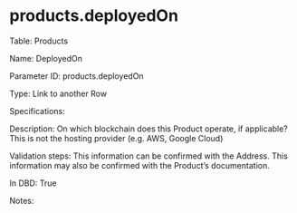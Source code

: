 # products.deployedOn

Table: Products

Name: DeployedOn

Parameter ID: products.deployedOn

Type: Link to another Row

Specifications: 

Description: On which blockchain does this Product operate, if applicable? This is not the hosting provider (e.g. AWS, Google Cloud) 

Validation steps: This information can be confirmed with the Address. This information may also be confirmed with the Product’s documentation.

In DBD: True

Notes: 

